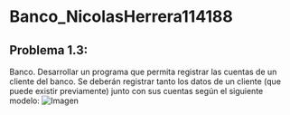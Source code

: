 # Banco_NicolasHerrera114188
## Problema 1.3:
Banco. Desarrollar un programa que permita registrar las cuentas de un
cliente del banco. Se deberán registrar tanto los datos de un cliente (que puede
existir previamente) junto con sus cuentas según el siguiente modelo:
![Imagen](IMG_Proyecto)
